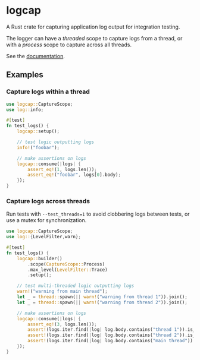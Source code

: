 # logcap

A Rust crate for capturing application log output for integration testing.

The logger can have a _threaded_ scope to capture logs from a thread, or with a _process_ scope to capture across all threads.

See the [documentation](https://docs.rs/logcap/latest/logcap).

## Examples

### Capture logs within a thread

```rust
use logcap::CaptureScope;
use log::info;

#[test]
fn test_logs() {
    logcap::setup();

    // test logic outputting logs
    info!("foobar");

    // make assertions on logs
    logcap::consume(|logs| {
        assert_eq!(1, logs.len());
        assert_eq!("foobar", logs[0].body);
    });
}
```

### Capture logs across threads
Run tests with `--test_threads=1` to avoid clobbering logs between tests, or use a mutex for synchronization.

```rust
use logcap::CaptureScope;
use log::{LevelFilter,warn};

#[test]
fn test_logs() {
    logcap::builder()
        .scope(CaptureScope::Process)
        .max_level(LevelFilter::Trace)
        .setup();

    // test multi-threaded logic outputting logs
    warn!("warning from main thread");
    let _ = thread::spawn(|| warn!("warning from thread 1")).join();
    let _ = thread::spawn(|| warn!("warning from thread 2")).join();

    // make assertions on logs
    logcap::consume(|logs| {
        assert_eq!(3, logs.len());
        assert!(logs.iter.find(|log| log.body.contains("thread 1")).is_some());
        assert!(logs.iter.find(|log| log.body.contains("thread 2")).is_some());
        assert!(logs.iter.find(|log| log.body.contains("main thread")).is_some());
    });
}
```
